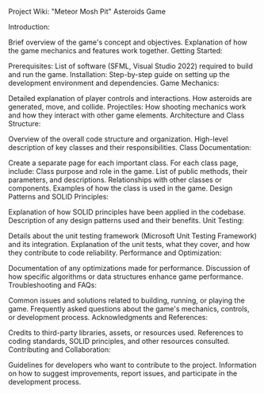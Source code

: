 Project Wiki: "Meteor Mosh Pit" Asteroids Game

Introduction:

Brief overview of the game's concept and objectives.
Explanation of how the game mechanics and features work together.
Getting Started:

Prerequisites: List of software (SFML, Visual Studio 2022) required to build and run the game.
Installation: Step-by-step guide on setting up the development environment and dependencies.
Game Mechanics:

Detailed explanation of player controls and interactions.
How asteroids are generated, move, and collide.
Projectiles: How shooting mechanics work and how they interact with other game elements.
Architecture and Class Structure:

Overview of the overall code structure and organization.
High-level description of key classes and their responsibilities.
Class Documentation:

Create a separate page for each important class.
For each class page, include:
Class purpose and role in the game.
List of public methods, their parameters, and descriptions.
Relationships with other classes or components.
Examples of how the class is used in the game.
Design Patterns and SOLID Principles:

Explanation of how SOLID principles have been applied in the codebase.
Description of any design patterns used and their benefits.
Unit Testing:

Details about the unit testing framework (Microsoft Unit Testing Framework) and its integration.
Explanation of the unit tests, what they cover, and how they contribute to code reliability.
Performance and Optimization:

Documentation of any optimizations made for performance.
Discussion of how specific algorithms or data structures enhance game performance.
Troubleshooting and FAQs:

Common issues and solutions related to building, running, or playing the game.
Frequently asked questions about the game's mechanics, controls, or development process.
Acknowledgments and References:

Credits to third-party libraries, assets, or resources used.
References to coding standards, SOLID principles, and other resources consulted.
Contributing and Collaboration:

Guidelines for developers who want to contribute to the project.
Information on how to suggest improvements, report issues, and participate in the development process.